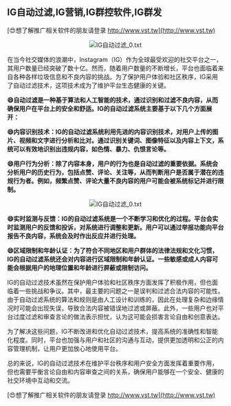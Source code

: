 ## **IG自动过滤,IG营销,IG群控软件,IG群发**

[😍想了解推广相关软件的朋友请登录 http://www.vst.tw](http://www.vst.tw)

 <center><img src="https://vst.tw/MP4/tuiguang/png/7.png" alt="IG自动过滤_0.txt"></center>

在当今社交媒体的浪潮中，Instagram（IG）作为全球最受欢迎的社交平台之一，其用户数量已经突破了数十亿。然而，随着用户数量的不断增长，平台也面临着来自各种各样垃圾信息和不良内容的挑战。为了保护用户体验和社区秩序，IG采用了自动过滤技术，这项技术成为了维护平台生态健康的关键。

**😄自动过滤是一种基于算法和人工智能的技术，通过识别和过滤不良内容，从而确保用户在平台上的安全和舒适。IG的自动过滤系统主要基于以下几个方面展开：**

**😄内容识别技术：IG的自动过滤系统利用先进的内容识别技术，对用户上传的图片、视频和文字进行分析和比对。通过识别关键词、图像特征以及内容上下文，系统可以有效地识别出违规内容，如色情、暴力、仇恨言论等。**

**😄用户行为分析：除了内容本身，用户的行为也是自动过滤的重要依据。系统会分析用户的历史行为，包括点赞、评论、关注等，从而判断用户是否属于潜在的违规行为者。例如，频繁点赞、评论大量不良内容的用户可能会被系统标记并进行限制。**

 <center><img src="https://vst.tw/MP4/tuiguang/png/7.png" alt="IG自动过滤_0.txt"></center>

**😄实时监测与反馈：IG的自动过滤系统是一个不断学习和优化的过程。平台会实时监测用户的反馈和投诉，对系统进行调整和更新。用户可以通过举报功能向平台报告不良内容，系统会及时作出反应并进行处理。**

**😄区域限制和年龄认证：为了符合不同地区和用户群体的法律法规和文化习惯，IG的自动过滤系统还会对内容进行区域限制和年龄认证。一些敏感或成人内容可能会根据用户的地理位置和年龄进行屏蔽或限制访问。**

IG的自动过滤技术虽然在保护用户体验和社区秩序方面发挥了积极作用，但也面临着一些挑战和争议。其中，最主要的问题之一是误判和过滤合法内容的可能性。由于自动过滤系统的算法和规则是由人工设计和训练的，因此在处理复杂和边缘情况时可能会出现失误，导致合法内容被错误地过滤或屏蔽。此外，一些用户也对平台过度过滤和审查言论的做法表示担忧，认为这可能会损害言论自由和创意表达。

为了解决这些问题，IG不断改进和优化自动过滤技术，提高系统的准确性和智能化程度。同时，平台也加强与用户和社区的沟通与互动，提供更加透明和公正的内容管理机制，让用户更加放心地使用平台。

总的来说，IG的自动过滤技术在维护平台秩序和用户安全方面发挥着重要作用，但也需要平衡言论自由和内容审查之间的关系，确保用户能够在一个安全、健康的社交环境中互动和交流。

[😍想了解推广相关软件的朋友请登录 http://www.vst.tw](http://www.vst.tw)



